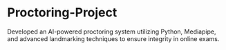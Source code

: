 # Proctoring-Project
Developed an AI-powered proctoring system utilizing Python, Mediapipe, and advanced landmarking techniques to ensure integrity in online exams.

